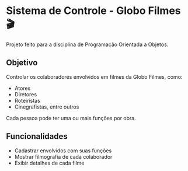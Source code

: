 # Sistema de Controle - Globo Filmes 🎬

Projeto feito para a disciplina de Programação Orientada a Objetos.

## Objetivo

Controlar os colaboradores envolvidos em filmes da Globo Filmes, como:
- Atores
- Diretores
- Roteiristas
- Cinegrafistas, entre outros

Cada pessoa pode ter uma ou mais funções por obra.

## Funcionalidades

- Cadastrar envolvidos com suas funções
- Mostrar filmografia de cada colaborador
- Exibir detalhes de cada filme
